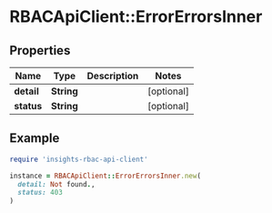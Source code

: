 # RBACApiClient::ErrorErrorsInner

## Properties

| Name | Type | Description | Notes |
| ---- | ---- | ----------- | ----- |
| **detail** | **String** |  | [optional] |
| **status** | **String** |  | [optional] |

## Example

```ruby
require 'insights-rbac-api-client'

instance = RBACApiClient::ErrorErrorsInner.new(
  detail: Not found.,
  status: 403
)
```

